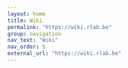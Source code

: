 ```yaml
---
layout: home
title: Wiki
permalink: "https://wiki.rlab.be"
group: navigation
nav_text: "Wiki"
nav_order: 5
external_url: "https://wiki.rlab.be"
---
```


